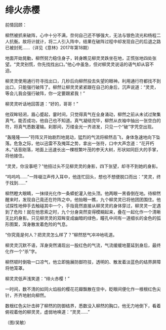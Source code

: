 # 绯火赤樱

前情回顾： 

柳然被抓来破阵，心中十分不满，奈何自己还不够强大，无法与银色流光和杨程二人抗衡。故将计就计，将二人引入阵中，结果在破阵过程中却发现自己的后退之路已被封死……（详见《意林》2017年第18期） 

地面开始晃動，柳然努力稳住身子，转身瞧见柳灵灵跌坐在地，正慌张地四处张望。“灵灵别慌，你先找找出口。”他心中虽急，但对柳灵灵说话的语气却从容不迫。 

柳灵灵使用通行符寻找出口，几秒后向柳然投去失望的眼神。利用通行符都找不到出口，只能强行破阵了。柳然让柳灵灵紧紧跟在自己的身后，沉声说道：“灵灵，等会儿我会强行破阵，你一定要跟紧我！” 

柳灵灵听话地回答道：“好的，哥哥！” 

他双眸轻闭，眉心蹙起，霎时间，只觉得真气在全身涌动，柳然之前从未试过聚集真气，能否成功，他自己也不知道。真气凝结完毕，柳然从衣袖中抽出一张空白的符，将真气悉数灌输。刹那间，万缕金光一齐进发，只见一个“破”字凭空出现。 

“轰隆隆——”符阵又开始剧烈地晃动，猛烈的气流将柳然击飞，身体急速地向下坠落。危急之际，他以迅雷不及掩耳之势，拿出一张符，口中大声念道：“花开朽木。”话音刚落，地面上迅速长出一棵枝繁叶茂的参天大树，形状如同巨大的手掌，将他接住。 

“灵灵，你没事吧？”他扭过头不见柳灵灵的身影，四下张望，却寻不到她的身影。 

“呜呜呜……”一阵啜泣声传入耳中，他连忙回头，想也不想便脱口而出：“灵灵，终于找到……” 

柳然瞪大眼睛，一抹绿光化作一条蟒蛇灌入他头顶。他两眼一黑昏倒在地。待柳然醒来时，发现自己竟还在符阵之中。他抬眼一瞧，九个柳灵灵已将他团团围住。他试探性地伸手去触碰其中一个，手指竟然直接从柳灵灵的身体穿过，柳灵灵一定遇到了危险！就在他思索之时，九个分身突然变得模糊起来，叠在一起化作一个清晰无比的身影。只见柳灵灵的双眸变成幽暗的绿色，瞳孔中间有一道细长的金色的弧形图案，浑身散发着危险的气息。 

“你究竟是何人？把灵灵怎么样了？”柳然怒气冲冲地吼道。 

柳灵灵沉默不语，浑身突然涌现出一股红色的气流，气流缓缓地蔓延到身后，最终化作一个“杀”字。 

柳然顿时倒吸一口凉气，他立即施展防御符技，透明的、散发着淡蓝色的结界屏障将他笼罩。 

柳灵灵低声浅笑道：“绯火赤樱！” 

一时间，数不清的如同火焰般的樱花花瓣飘散在空中，眨眼间便化作一根根红色尖针，齐齐地射向柳然。 

数根红色尖针击碎了柳然的防御结界，悉数没入柳然的胸口，他无力地倒下，看着俯视着他的柳灵灵，虚弱地唤道：“灵灵……” 

（图/吴敏）